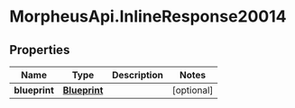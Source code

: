 # MorpheusApi.InlineResponse20014

## Properties

Name | Type | Description | Notes
------------ | ------------- | ------------- | -------------
**blueprint** | [**Blueprint**](Blueprint.md) |  | [optional] 


